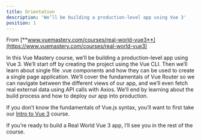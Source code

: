 ```yaml
---
title: Orientation
description: 'We’ll be building a production-level app using Vue 3'
position: 1
---
```


From [**www.vuemastery.com/courses/real-world-vue3**](https://www.vuemastery.com/courses/real-world-vue3)

In this Vue Mastery course, we’ll be building a production-level app using Vue 3. We’ll start off by creating the project using the Vue CLI. Then we’ll learn about single file .vue components and how they can be used to create a single page application. We’ll cover the fundamentals of Vue Router so we can navigate between the different views of our app, and we’ll even fetch real external data using API calls with Axios. We’ll end by learning about the build process and how to deploy our app into production.

If you don’t know the fundamentals of Vue.js syntax, you’ll want to first take our [Intro to Vue 3](https://www.vuemastery.com/courses/intro-to-vue-3/intro-to-vue3) course.

If you’re ready to build a Real World Vue 3 app, I’ll see you in the rest of the course.
